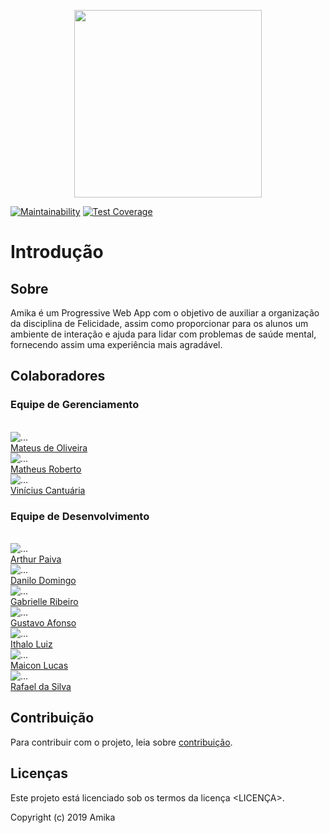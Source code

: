 <p align="center"> <img src="assets/img/logo.png" width="auto" height="300" />
<br>

[![Maintainability](https://api.codeclimate.com/v1/badges/fa0fbed2c8fa7014e542/maintainability)](https://codeclimate.com/github/fga-eps-mds/2019.2-Amika-Backend/maintainability)
[![Test Coverage](https://api.codeclimate.com/v1/badges/fa0fbed2c8fa7014e542/test_coverage)](https://codeclimate.com/github/fga-eps-mds/2019.2-Amika-Backend/test_coverage)
# Introdução


## Sobre
Amika é um Progressive Web App com o objetivo de auxiliar a organização da disciplina de Felicidade, assim como proporcionar para os alunos um ambiente de interação e ajuda para lidar com problemas de saúde mental, fornecendo assim uma experiência mais agradável.


## Colaboradores

### Equipe de Gerenciamento

<br>
<div class="container">
  <div class="row">
    <div class="col-sm container-img">
        <img src="./assets/img/time/oliveira.jpeg" alt="..." class="img-thumbnail image">
            <div class="middle">
              <div class="text">
                <a href="https://github.com/MateusO97">Mateus de Oliveira</a>
              </div>
            </div>
    </div>
    <div class="col-sm container-img">
      <img src="./assets/img/time/roberto.jpeg" alt="..." class="img-thumbnail image">  
          <div class="middle">
            <div class="text">
            <a href="https://github.com/Matheus456">Matheus Roberto</a>
            </div>
          </div>
    </div>
    <div class="col-sm container-img">
    <img src="./assets/img/time/cantuaria.jpeg" alt="..." class="img-thumbnail image">
        <div class="middle">
          <div class="text">
          <a href="https://github.com/cantuariavc">Vinícius Cantuária</a>
          </div>
        </div>
    </div>
  </div>

### Equipe de Desenvolvimento

<br>
<div class="container">
  <div class="row">
    <div class="col-sm-4 container-img">
        <img src="./assets/img/time/arthur.jpeg" alt="..." class="img-thumbnail image">
            <div class="middle">
              <div class="text">
                <a href="https://github.com/ArthurPaivaT">Arthur Paiva</a>
              </div>
            </div>
    </div>
    <div class="col-sm-4 container-img">
      <img src="./assets/img/time/danilo.jpeg" alt="..." class="img-thumbnail image">  
          <div class="middle">
            <div class="text">
            <a href="https://github.com/Danilow200">Danilo Domingo</a>
            </div>
          </div>
    </div>
    <div class="col-sm-4 container-img">
    <img src="./assets/img/time/gabrielle.jpeg" alt="..." class="img-thumbnail image">
        <div class="middle">
          <div class="text">
          <a href="https://github.com/Gabrielle-Ribeiro">Gabrielle Ribeiro</a>
          </div>
        </div>
        </div>
    <div class="col-sm-4 container-img">
    <img src="./assets/img/time/gustavo.jpeg" alt="..." class="img-thumbnail image">
        <div class="middle">
          <div class="text">
          <a href="https://github.com/GustavoAPS">Gustavo Afonso</a>
          </div>
        </div>
        </div>
    <div class="col-sm-4 container-img">
    <img src="./assets/img/time/ithalo.jpeg" alt="..." class="img-thumbnail image">
        <div class="middle">
          <div class="text">
          <a href="https://github.com/ithaloazevedo">Ithalo Luiz</a>
          </div>
        </div>
        </div>
    <div class="col-sm-4 container-img">
    <img src="./assets/img/time/maicon.jpeg" alt="..." class="img-thumbnail image">
        <div class="middle">
          <div class="text">
          <a href="https://github.com/MaiconMares">Maicon Lucas</a>
          </div>
        </div>
        </div>
    <div class="col-sm-4 container-img">
    <img src="./assets/img/time/rafael.jpg" alt="..." class="img-thumbnail image">
        <div class="middle">
          <div class="text">
          <a href="https://github.com/thefael">Rafael da Silva</a>
          </div>
        </div>
        </div>
    </div>
  </div>

## Contribuição

Para contribuir com o projeto, leia sobre [contribuição](https://github.com/fga-eps-mds/2019.2-Grupo9/blob/master/.github/CONTRIBUTING.md).

## Licenças

Este projeto está licenciado sob os termos da licença <LICENÇA>.

Copyright (c) 2019 Amika
